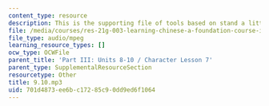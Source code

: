 ```yaml
---
content_type: resource
description: This is the supporting file of tools based on stand a little closer.
file: /media/courses/res-21g-003-learning-chinese-a-foundation-course-in-mandarin-spring-2011/701d4873ee6bc17285c90dd9ed6f1064_9.10.mp3
file_type: audio/mpeg
learning_resource_types: []
ocw_type: OCWFile
parent_title: 'Part III: Units 8-10 / Character Lesson 7'
parent_type: SupplementalResourceSection
resourcetype: Other
title: 9.10.mp3
uid: 701d4873-ee6b-c172-85c9-0dd9ed6f1064
---
```

